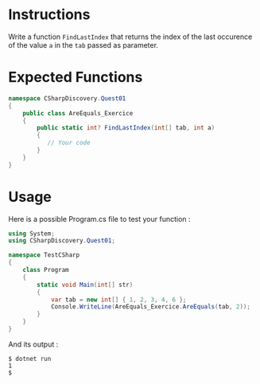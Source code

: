 # Instructions

Write a function `FindLastIndex` that returns the index of the last occurence of the value `a` in the `tab` passed as parameter.

# Expected Functions

```C#
namespace CSharpDiscovery.Quest01
{
    public class AreEquals_Exercice
    {
        public static int? FindLastIndex(int[] tab, int a)
        {
           // Your code
        }
    }
}
```

# Usage

Here is a possible Program.cs file to test your function :

```C#
using System;
using CSharpDiscovery.Quest01;

namespace TestCSharp
{
    class Program
    {
        static void Main(int[] str)
        {
            var tab = new int[] { 1, 2, 3, 4, 6 };
            Console.WriteLine(AreEquals_Exercice.AreEquals(tab, 2));
        }
    }
}
```

And its output :

```
$ dotnet run
1
$
```